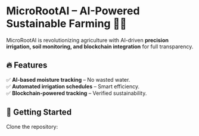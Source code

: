 # MicroRootAI – AI-Powered Sustainable Farming 🌾🤖  

MicroRootAI is revolutionizing agriculture with AI-driven **precision irrigation, soil monitoring, and blockchain integration** for full transparency.  

## 🔥 Features  
✅ **AI-based moisture tracking** – No wasted water.  
✅ **Automated irrigation schedules** – Smart efficiency.  
✅ **Blockchain-powered tracking** – Verified sustainability.  

## 🚀 Getting Started  
Clone the repository:  
